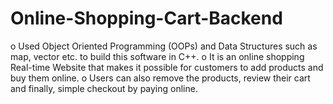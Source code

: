 # Online-Shopping-Cart-Backend
o	Used Object Oriented Programming (OOPs) and Data Structures such as map, vector etc. to build this software in C++.
o	It is an online shopping Real-time Website that makes it possible for customers to add products and buy them online.
o	Users can also remove the products, review their cart and finally, simple checkout by paying online.
